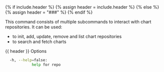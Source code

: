 {% if include.header %}
{% assign header = include.header %}
{% else %}
{% assign header = "###" %}
{% endif %}

This command consists of multiple subcommands to interact with chart repositories.
It can be used:
* to init, add, update, remove and list chart repositories 
* to search and fetch charts


{{ header }} Options

```bash
  -h, --help=false:
            help for repo
```

